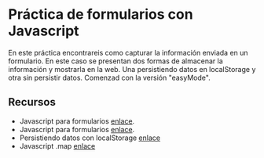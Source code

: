 # Práctica de formularios con Javascript

En este práctica encontrareis como capturar la información enviada en un formulario. En este caso se presentan dos formas de almacenar la información y mostrarla en la web. Una persistiendo datos en localStorage y otra sin persistir datos.
Comenzad con la versión "easyMode".

## Recursos

- Javascript para formularios [enlace](https://www.arkaitzgarro.com/javascript/capitulo-16.html).
- Javascript para formularios [enlace](https://uniwebsidad.com/libros/javascript/capitulo-7/propiedades-basicas-de-formularios-y-elementos).
- Persistiendo datos con localStorage [enlace](https://developer.mozilla.org/es/docs/Web/API/Window/localStorage)
- Javascript .map [enlace](https://developer.mozilla.org/es/docs/Web/JavaScript/Reference/Global_Objects/Array/map)